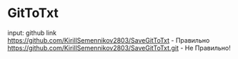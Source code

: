 # GitToTxt
input: github link  
https://github.com/KirillSemennikov2803/SaveGitToTxt - Правильно
https://github.com/KirillSemennikov2803/SaveGitToTxt.git - Не Правильно!
